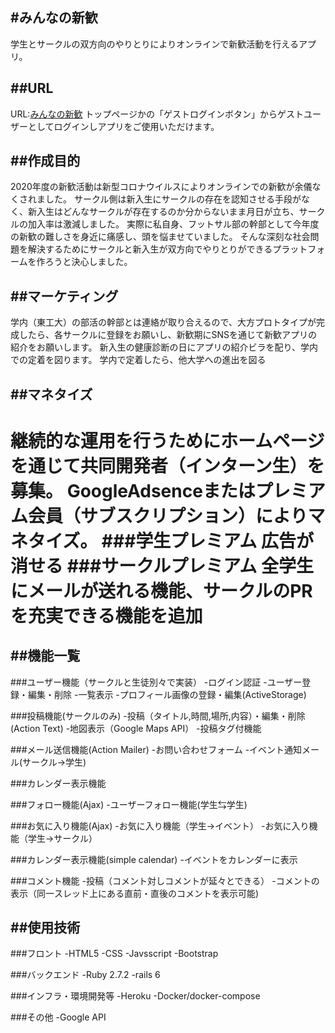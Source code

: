 #みんなの新歓
---
 学生とサークルの双方向のやりとりによりオンラインで新歓活動を行えるアプリ。
  
##URL
---
 URL:[みんなの新歓](https://minnanoshinkan.herokuapp.com/)
 トップページかの「ゲストログインボタン」からゲストユーザーとしてログインしアプリをご使用いただけます。
  
##作成目的
---
 2020年度の新歓活動は新型コロナウイルスによりオンラインでの新歓が余儀なくされました。
 サークル側は新入生にサークルの存在を認知させる手段がなく、新入生はどんなサークルが存在するのか分からないまま月日が立ち、サークルの加入率は激減しました。
 実際に私自身、フットサル部の幹部として今年度の新歓の難しさを身近に痛感し、頭を悩ませていました。
 そんな深刻な社会問題を解決するためにサークルと新入生が双方向でやりとりができるプラットフォームを作ろうと決心しました。

##マーケティング
---
  学内（東工大）の部活の幹部とは連絡が取り合えるので、大方プロトタイプが完成したら、各サークルに登録をお願いし、新歓期にSNSを通じて新歓アプリの紹介をお願いします。
  新入生の健康診断の日にアプリの紹介ビラを配り、学内での定着を図ります。
  学内で定着したら、他大学への進出を図る

##マネタイズ
---
 継続的な運用を行うためにホームページを通じて共同開発者（インターン生）を募集。
 GoogleAdsenceまたはプレミアム会員（サブスクリプション）によりマネタイズ。
###学生プレミアム
 広告が消せる
###サークルプレミアム
 全学生にメールが送れる機能、サークルのPRを充実できる機能を追加
=======


##機能一覧
---
###ユーザー機能（サークルと生徒別々で実装）
-ログイン認証
-ユーザー登録・編集・削除
-一覧表示
-プロフィール画像の登録・編集(ActiveStorage)

###投稿機能(サークルのみ)
-投稿（タイトル,時間,場所,内容）・編集・削除(Action Text)
-地図表示（Google Maps API）
-投稿タグ付機能

###メール送信機能(Action Mailer)
-お問い合わせフォーム
-イベント通知メール(サークル→学生)

###カレンダー表示機能

###フォロー機能(Ajax)
-ユーザーフォロー機能(学生⇆学生)

###お気に入り機能(Ajax)
-お気に入り機能（学生→イベント）
-お気に入り機能（学生→サークル）

###カレンダー表示機能(simple calendar)
-イベントをカレンダーに表示


###コメント機能
-投稿（コメント対しコメントが延々とできる）
-コメントの表示（同一スレッド上にある直前・直後のコメントを表示可能)

##使用技術
---
###フロント
-HTML5
-CSS
-Javsscript
-Bootstrap
 
###バックエンド
-Ruby 2.7.2
-rails 6
 


###インフラ・環境開発等
-Heroku 
-Docker/docker-compose
 

###その他
-Google API


